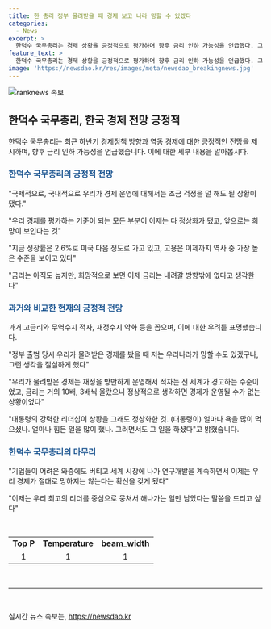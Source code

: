 ```yaml
---
title: 한 총리 정부 물려받을 때 경제 보고 나라 망할 수 있겠다
categories:
  - News
excerpt: >
  한덕수 국무총리는 경제 상황을 긍정적으로 평가하며 향후 금리 인하 가능성을 언급했다. 그는 경제 운영에 대한 조금의 걱정이 없어졌다고 말하며 성장률과 고용률이 상승했다고 언급했다. 한 총리는 과거 경제 상황을 언급하며 현재의 발전을 강조했고, 대통령의 리더십과 기업들의 노력을 인정하며 우리 경제의 확신을 표명했다.
feature_text: >
  한덕수 국무총리는 경제 상황을 긍정적으로 평가하며 향후 금리 인하 가능성을 언급했다. 그는 경제 운영에 대한 조금의 걱정이 없어졌다고 말하며 성장률과 고용률이 상승했다고 언급했다. 한 총리는 과거 경제 상황을 언급하며 현재의 발전을 강조했고, 대통령의 리더십과 기업들의 노력을 인정하며 우리 경제의 확신을 표명했다.
image: 'https://newsdao.kr/res/images/meta/newsdao_breakingnews.jpg'
---
```


<p><img src="https://newsdao.kr/res/images/meta/newsdao_breakingnews.jpg" alt="ranknews 속보" /></p>

<h2 data-ke-size="size26">한덕수 국무총리, 한국 경제 전망 긍정적</h2>

<p data-ke-size="size16">한덕수 국무총리는 최근 하반기 경제정책 방향과 역동 경제에 대한 긍정적인 전망을 제시하며, 향후 금리 인하 가능성을 언급했습니다. 이에 대한 세부 내용을 알아봅시다.</p>

<h3><b><span style="color: #1a5490;">한덕수 국무총리의 긍정적 전망</span></b></h3>

<p data-ke-size="size16">"국제적으로, 국내적으로 우리가 경제 운영에 대해서는 조금 걱정을 덜 해도 될 상황이 됐다."</p>

<p data-ke-size="size16">"우리 경제를 평가하는 기준이 되는 모든 부분이 이제는 다 정상화가 됐고, 앞으로는 희망이 보인다는 것"</p>

<p data-ke-size="size16">"지금 성장률은 2.6%로 미국 다음 정도로 가고 있고, 고용은 이제까지 역사 중 가장 높은 수준을 보이고 있다"</p>

<p data-ke-size="size16">"금리는 아직도 높지만, 희망적으로 보면 이제 금리는 내려갈 방향밖에 없다고 생각한다"</p>

<h3><b><span style="color: #1a5490;">과거와 비교한 현재의 긍정적 전망</span></b></h3>

<p data-ke-size="size16">과거 고금리와 무역수지 적자, 재정수지 악화 등을 꼽으며, 이에 대한 우려를 표명했습니다.</p>

<p data-ke-size="size16">"정부 출범 당시 우리가 물려받은 경제를 봤을 때 저는 우리나라가 망할 수도 있겠구나, 그런 생각을 절실하게 했다"</p>

<p data-ke-size="size16">"우리가 물려받은 경제는 재정을 방만하게 운영해서 적자는 전 세계가 경고하는 수준이었고, 금리는 거의 10배, 3배씩 올랐으니 정상적으로 생각하면 경제가 운영될 수가 없는 상황이었다"</p>

<p data-ke-size="size16">"대통령의 강력한 리더십이 상황을 그래도 정상화한 것. (대통령이) 얼마나 욕을 많이 먹으셨나. 얼마나 힘든 일을 많이 했나. 그러면서도 그 일을 하셨다"고 밝혔습니다.</p>

<h3><b><span style="color: #1a5490;">한덕수 국무총리의 마무리</span></b></h3>

<p data-ke-size="size16">"기업들이 어려운 와중에도 버티고 세계 시장에 나가 연구개발을 계속하면서 이제는 우리 경제가 절대로 망하지는 않는다는 확신을 갖게 됐다"</p>

<p data-ke-size="size16">"이제는 우리 최고의 리더를 중심으로 뭉쳐서 해나가는 일만 남았다는 말씀을 드리고 싶다"</p>

<p data-ke-size="size16">&nbsp;</p>

<table>
<tbody>
<tr>
<td style="text-align: center; height: 17px;"><b>Top P</b></td>
<td style="text-align: center; height: 17px;"><b>Temperature</b></td>
<td style="text-align: center; height: 17px;"><b>beam_width</b></td>
</tr>
<tr>
<td style="text-align: center; height: 17px;">1</td>
<td style="text-align: center; height: 17px;">1</td>
<td style="text-align: center; height: 17px;">1</td>
</tr>
</tbody>
</table>

<p data-ke-size="size16">&nbsp;</p>

<hr>

<p data-ke-size="size16">&nbsp;</p>
실시간 뉴스 속보는, <a href="https://newsdao.kr" rel="dofollow">https://newsdao.kr</a>


